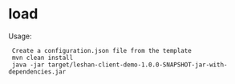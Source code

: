 # load

Usage:

     Create a configuration.json file from the template
     mvn clean install
     java -jar target/leshan-client-demo-1.0.0-SNAPSHOT-jar-with-dependencies.jar 
